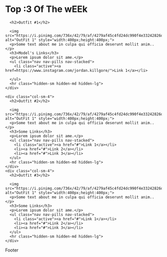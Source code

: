 <div class="container">
  <div class="row">
    <div class="col-sm-4">
      <h1>Top :3 Of The wEEk </h1>
      
      <h2>Outfit #1</h2>
      
      <img src="https://i.pinimg.com/736x/42/79/af/4279af45c4fd24dc990f4e33242826dd.jpg" alt="OutFit 1" style="width:400px;height:400px;">
      <p>Some text about me in culpa qui officia deserunt mollit anim..</p>
      <h3>Model's Links</h3>
      <p>Lorem ipsum dolor sit ame.</p>
      <ul class="nav nav-pills nav-stacked">
        <li class="active"><a href=https://www.instagram.com/jordan.killgore/">Link 1</a></li>
        
      </ul>
      <hr class="hidden-sm hidden-md hidden-lg">
    </div>

    <div class="col-sm-4">
      <h2>Outfit #2</h2>
      
      <img src="https://i.pinimg.com/736x/42/79/af/4279af45c4fd24dc990f4e33242826dd.jpg" alt="OutFit 1" style="width:400px;height:400px;">
      <p>Some text about me in culpa qui officia deserunt mollit anim..</p>
      <h3>Some Links</h3>
      <p>Lorem ipsum dolor sit ame.</p>
      <ul class="nav nav-pills nav-stacked">
        <li class="active"><a href="#">Link 1</a></li>
        <li><a href="#">Link 2</a></li>
        <li><a href="#">Link 3</a></li>
      </ul>
      <hr class="hidden-sm hidden-md hidden-lg">
    </div>
    <div class="col-sm-4">
      <h2>Outfit #3</h2>
      
      <img src="https://i.pinimg.com/736x/42/79/af/4279af45c4fd24dc990f4e33242826dd.jpg" alt="OutFit 1" style="width:400px;height:400px;">
      <p>Some text about me in culpa qui officia deserunt mollit anim..</p>
      <h3>Some Links</h3>
      <p>Lorem ipsum dolor sit ame.</p>
      <ul class="nav nav-pills nav-stacked">
        <li class="active"><a href="#">Link 1</a></li>
        <li><a href="#">Link 2</a></li>
        <li><a href="#">Link 3</a></li>
      </ul>
      <hr class="hidden-sm hidden-md hidden-lg">
    </div>
    
    
  </div>
</div>

<div class="jumbotron text-center" style="margin-bottom:0">
  <p>Footer</p>
</div>

</body>
</html>


